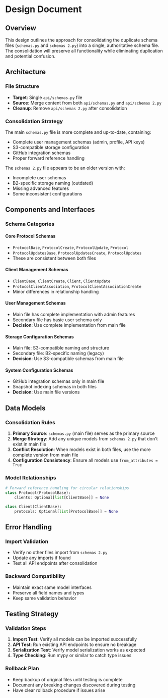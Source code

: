 # Design Document

## Overview

This design outlines the approach for consolidating the duplicate schema files (`schemas.py` and `schemas 2.py`) into a single, authoritative schema file. The consolidation will preserve all functionality while eliminating duplication and potential confusion.

## Architecture

### File Structure
- **Target**: Single `api/schemas.py` file
- **Source**: Merge content from both `api/schemas.py` and `api/schemas 2.py`
- **Cleanup**: Remove `api/schemas 2.py` after consolidation

### Consolidation Strategy
The main `schemas.py` file is more complete and up-to-date, containing:
- Complete user management schemas (admin, profile, API keys)
- S3-compatible storage configuration
- GitHub integration schemas
- Proper forward reference handling

The `schemas 2.py` file appears to be an older version with:
- Incomplete user schemas
- B2-specific storage naming (outdated)
- Missing advanced features
- Some inconsistent configurations

## Components and Interfaces

### Schema Categories

#### Core Protocol Schemas
- `ProtocolBase`, `ProtocolCreate`, `ProtocolUpdate`, `Protocol`
- `ProtocolUpdatesBase`, `ProtocolUpdatesCreate`, `ProtocolUpdates`
- These are consistent between both files

#### Client Management Schemas  
- `ClientBase`, `ClientCreate`, `Client`, `ClientUpdate`
- `ProtocolClientAssociation`, `ProtocolClientAssociationCreate`
- Minor differences in relationship handling

#### User Management Schemas
- Main file has complete implementation with admin features
- Secondary file has basic user schema only
- **Decision**: Use complete implementation from main file

#### Storage Configuration Schemas
- Main file: S3-compatible naming and structure
- Secondary file: B2-specific naming (legacy)
- **Decision**: Use S3-compatible schemas from main file

#### System Configuration Schemas
- GitHub integration schemas only in main file
- Snapshot indexing schemas in both files
- **Decision**: Use main file versions

## Data Models

### Consolidation Rules

1. **Primary Source**: `schemas.py` (main file) serves as the primary source
2. **Merge Strategy**: Add any unique models from `schemas 2.py` that don't exist in main file
3. **Conflict Resolution**: When models exist in both files, use the more complete version from main file
4. **Configuration Consistency**: Ensure all models use `from_attributes = True`

### Model Relationships

```python
# Forward reference handling for circular relationships
class Protocol(ProtocolBase):
    clients: Optional[list[ClientBase]] = None

class Client(ClientBase):  
    protocols: Optional[list[ProtocolBase]] = None
```

## Error Handling

### Import Validation
- Verify no other files import from `schemas 2.py`
- Update any imports if found
- Test all API endpoints after consolidation

### Backward Compatibility
- Maintain exact same model interfaces
- Preserve all field names and types
- Keep same validation behavior

## Testing Strategy

### Validation Steps
1. **Import Test**: Verify all models can be imported successfully
2. **API Test**: Run existing API endpoints to ensure no breakage
3. **Serialization Test**: Verify model serialization works as expected
4. **Type Checking**: Run mypy or similar to catch type issues

### Rollback Plan
- Keep backup of original files until testing is complete
- Document any breaking changes discovered during testing
- Have clear rollback procedure if issues arise